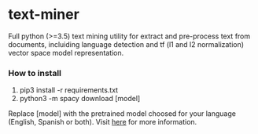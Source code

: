 # text-miner
Full python (>=3.5) text mining utility for extract and pre-process text from documents, incluiding language detection and tf (l1 and l2 normalization) vector space model representation.

### How to install
1. pip3 install -r requirements.txt
2. python3 -m spacy download [model]

Replace [model] with the pretrained model choosed for your language (English, Spanish or both). Visit [here](https://spacy.io/models "here") for more information.



